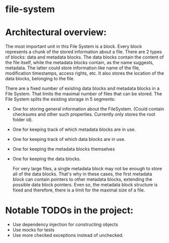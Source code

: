 # file-system
# Architectural overview:
 The most important unit in this File System is a block. Every block represents a chunk of the stored information
about a file. There are 2 types of blocks: data and metadata blocks. The data blocks contain the content of the file
itself, while the metadata blocks contain, as the name suggests, metadata. The latter could store information like name
of the file, modification timestamps, access rights, etc. It also stores the location of the data blocks, belonging to
the file.

 There are a fixed number of existing data blocks and metadata blocks in a File System. That limits the maximal
number of files that can be stored. The File System splits the existing storage in 5 segments:
- One for storing general information about the FileSystem. (Could contain checksums and other such properties.
  Currently only stores the root folder id).
- One for keeping track of which metadata blocks are in use.
- One for keeping track of which data blocks are in use.
- One for keeping the metadata blocks themselves
- One for keeping the data blocks.

  For very large files, a single metadata block may not be enough to store all of the data blocks. That's why in
  these cases, the first metadata block can contain pointers to other metadata blocks, extending the possible data block
  pointers. Even so, the metadata block structure is fixed and therefore, there is a limit for the maximal size of a file.

# Notable TODOs in the project:
- Use dependency injection for constructing objects
- Use mocks for tests
- Use more checked exceptions instead of unchecked.